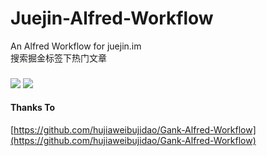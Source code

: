 # Juejin-Alfred-Workflow
An Alfred Workflow for juejin.im  
 搜索掘金标签下热门文章
[](https://github.com/kingideayou/Juejin-Alfred-Workflow/releases)

### 
![](http://ww1.sinaimg.cn/mw690/6db4aff6gy1fm1f1oo5npj20ue0p6q8t.jpg)
![](http://ww1.sinaimg.cn/mw690/6db4aff6gy1fm1f23ruoyj20u60p2tea.jpg)

#### Thanks To
[https://github.com/hujiaweibujidao/Gank-Alfred-Workflow](https://github.com/hujiaweibujidao/Gank-Alfred-Workflow)
